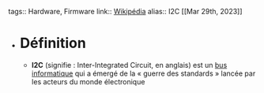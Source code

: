 tags:: Hardware, Firmware
link:: [Wikipédia](https://fr.m.wikipedia.org/wiki/I2C)
alias:: I2C
[[Mar 29th, 2023]]

- # Définition
	- **I2C** (signifie : Inter-Integrated Circuit, en anglais) est un [bus informatique](https://fr.m.wikipedia.org/wiki/Bus_informatique) qui a émergé de la « guerre des standards » lancée par les acteurs du monde électronique
